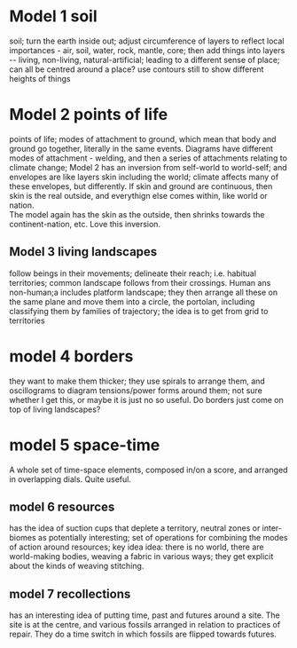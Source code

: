 # Model 1 soil

soil; turn the earth inside out; adjust circumference of layers to reflect local importances - air, soil, water, rock, mantle, core; then add things into layers -- living, non-living, natural-artificial; leading to a different sense of place; can all be centred around a place? use contours still to show different heights of things

# Model 2 points of life

points of life; modes of attachment to ground, which mean that body and ground go together, literally in the same events. Diagrams have different modes of attachment - welding, and then a series of attachments relating to climate change; Model 2 has an inversion from self-world to world-self; and envelopes are like layers skin including the world; climate affects many of these envelopes, but differently. If skin and ground are continuous, then skin is the real outside, and everythign else comes within, like world or nation.   
The model again has the skin as the outside, then shrinks towards the continent-nation, etc. Love this inversion.

## Model 3 living landscapes

follow beings in their movements; delineate their reach; i.e. habitual territories; common landscape follows from their crossings. Human ans non-human;a includes platform landscape; they then arrange all these on the same plane and move them into a circle, the portolan, including classifying them by families of trajectory; the idea is to get from grid to territories  

# model 4 borders

they want to make them thicker; they use spirals to arrange them, and oscillograms to diagram tensions/power forms around them; not sure whether I get this, or maybe it is just no so useful. Do borders just come on top of living landscapes?

# model 5 space-time

A whole set of time-space elements, composed in/on a score, and arranged in overlapping dials. Quite useful.

## model 6 resources

has the idea of suction cups that deplete a territory, neutral zones or inter-biomes as potentially interesting; set of operations for combining the modes of action around resources; key idea idea: there is no world, there are world-making bodies, weaving a fabric in various ways; they get explicit about the kinds of weaving stitching.  

## model 7 recollections

has an interesting idea of putting time, past and futures around a site. The site is at the centre, and various fossils arranged in relation to practices of repair. They do a time switch in which fossils are flipped towards futures.  

